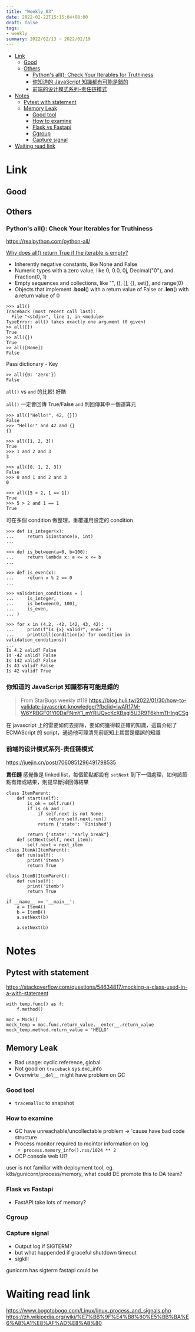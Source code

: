 ```yaml
---
title: "Weekly_03"
date: 2022-02-22T15:15:04+08:00
draft: false
tags:
- weekly
summary: 2022/02/13 ~ 2022/02/19
---
```

- [Link](#link)
  - [Good](#good)
  - [Others](#others)
    - [Python's all(): Check Your Iterables for Truthiness](#pythons-all-check-your-iterables-for-truthiness)
    - [你知道的 JavaScript 知識都有可能是錯的](#你知道的-javascript-知識都有可能是錯的)
    - [前端的设计模式系列-责任链模式](#前端的设计模式系列-责任链模式)
- [Notes](#notes)
  - [Pytest with statement](#pytest-with-statement)
  - [Memory Leak](#memory-leak)
    - [Good tool](#good-tool)
    - [How to examine](#how-to-examine)
    - [Flask vs Fastapi](#flask-vs-fastapi)
    - [Cgroup](#cgroup)
    - [Capture signal](#capture-signal)
- [Waiting read link](#waiting-read-link)

# Link
## Good

## Others
### Python's all(): Check Your Iterables for Truthiness
https://realpython.com/python-all/

[Why does all() return True if the iterable is empty?]( https://blog.carlmjohnson.net/post/2020/python-square-of-opposition/)

- Inherently negative constants, like None and False
- Numeric types with a zero value, like 0, 0.0, 0j, Decimal("0"), and Fraction(0, 1)
- Empty sequences and collections, like "", (), [], {}, set(), and range(0)
- Objects that implement .__bool__() with a return value of False or .__len__() with a return value of 0

```python=
>>> all()
Traceback (most recent call last):
  File "<stdin>", line 1, in <module>
TypeError: all() takes exactly one argument (0 given)
>> all([])
True
>> all({})
True
>> all([None])
False
```

Pass dictionary - Key 

```python=
>> all({0: 'zero'})
False
```

`all()` vs `and` 的比較! 好酷

`all()` 一定會回傳 True/False
`and` 則回傳其中一個運算元


```python=
>>> all(["Hello!", 42, {}])
False
>>> "Hello!" and 42 and {}
{}

>>> all([1, 2, 3])
True
>>> 1 and 2 and 3
3

>>> all([0, 1, 2, 3])
False
>>> 0 and 1 and 2 and 3
0

>>> all([5 > 2, 1 == 1])
True
>>> 5 > 2 and 1 == 1
True
```

可在多個 condition 做整理，重覆運用設定的 condition 
```python=
>>> def is_integer(x):
...     return isinstance(x, int)
...

>>> def is_between(a=0, b=100):
...     return lambda x: a <= x <= b
...

>>> def is_even(x):
...     return x % 2 == 0
...

>>> validation_conditions = (
...     is_integer,
...     is_between(0, 100),
...     is_even,
... )

>>> for x in (4.2, -42, 142, 43, 42):
...     print(f"Is {x} valid?", end=" ")
...     print(all(condition(x) for condition in validation_conditions))
...
Is 4.2 valid? False
Is -42 valid? False
Is 142 valid? False
Is 43 valid? False
Is 42 valid? True
```

### 你知道的 JavaScript 知識都有可能是錯的
> From StarBugs weekly #119
https://blog.huli.tw/2022/01/30/how-to-validate-javascript-knowledge/?fbclid=IwAR17M-W6YRBGF01YI0DaFNmY1_mYRIJQxcKcXBagl5U3R9T6khmTHlngCSg

在 javascript 上的雷要如何去排除，要如何獲得較正確的知識，這篇介紹了 ECMAScript 的 script，通過他可理清先前認知上其實是錯誤的知識


### 前端的设计模式系列-责任链模式
https://juejin.cn/post/7060851296491798535

**責任鏈**
感覺像是 linked list，每個節點都設有 `setNext` 到下一個處理，如何該節點有錯或結果，則提早斷掉回傳結果
```python=
class ItemParent:
    def start(self):
        is_ok = self.run()
        if is_ok and :
            if self.next is not None:
                return self.next.run()
            return {'state': 'Finished'}
            
        return {'state': "early break"}
    def setNext(self, next_item):
        self.next = next_item
class ItemA(ItemParent):
    def run(self):
        print('itema')
        return True
    
class ItemB(ItemParent):
    def run(self):
        print('itemb')
        return True
        
if __name__ == '__main__':
    a = ItemA()
    b = ItemB()
    a.setNext(b)
    
    a.setNext(b)
```
# Notes
## Pytest with statement
https://stackoverflow.com/questions/54634817/mocking-a-class-used-in-a-with-statement

```python=
with temp.func() as f:
    f.method()
```

```python=
moc = Mock()
mock_temp = moc.func.return_value.__enter__.return_value
mock_temp.method.return_value = 'HELLO'
```

## Memory Leak
- Bad usage: cyclic reference, global 
- Not good on `traceback` sys.exc_info
- Overwirte `__del__` might have problem on GC

### Good tool
- `tracemalloc` to snapshot

### How to examine
- GC have unreachable/uncollectable problem -> 'cause have bad code structure
- Process monitor required to mointor information on log
    - `process.memory_info().rss/1024 ** 2`
- OCP console web UI?

user is not familiar with deployment tool, eg. k8s/gunicorn/process/memory, what could DE promote this to DA team?

### Flask vs Fastapi
- FastAPI take lots of memory?


### Cgroup

### Capture signal
- Output log if SIGTERM? 
- but what happended if graceful shutdown timeout
- sigkill

gunicorn has sigterm
fastapi could be


# Waiting read link
https://www.bogotobogo.com/Linux/linux_process_and_signals.php
 https://zh.wikipedia.org/wiki/%E7%BB%9F%E4%B8%80%E5%BB%BA%E6%A8%A1%E8%AF%AD%E8%A8%80

